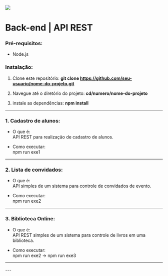 ![](https://i.imgur.com/xG74tOh.png)

# Back-end | API REST

### Pré-requisitos:
- Node.js

### Instalação:
1. Clone este repositório:
**git clone https://github.com/seu-usuario/nome-do-projeto.git**

2. Navegue até o diretório do projeto: 
**cd/numero/nome-do-projeto**

3. instale as dependências:
**npm install**
---
### 1. Cadastro de alunos:

- O que é: 
<br>API REST para realização de cadastro de alunos.


- Como executar:
<br> npm run exe1

<hr>

### 2. Lista de convidados:

- O que é: 
<br>API simples de um sistema para controle de convidados de evento.


- Como executar: 
<br> npm run exe2

<hr>

### 3. Biblioteca Online:

- O que é: 
<br>API REST simples de um sistema para controle de livros em uma biblioteca.


- Como executar: 
<br> npm run exe2
    -> npm run exe3
<hr>
---
